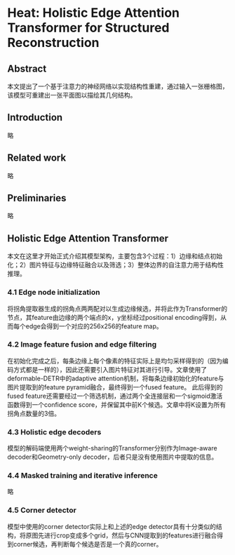 # Heat: Holistic Edge Attention Transformer for Structured Reconstruction

## Abstract
本文提出了一个基于注意力的神经网络以实现结构性重建，通过输入一张栅格图，该模型可重建出一张平面图以描绘其几何结构。

## Introduction
略

## Related work
略

## Preliminaries
略

## Holistic Edge Attention Transformer
本文在这里才开始正式介绍其模型架构，主要包含3个过程：1）边缘和结点初始化；2）图片特征与边缘特征融合以及筛选；3）整体边界的自注意力用于结构性推理。
### 4.1 Edge node initialization
将拐角提取器生成的拐角点两两配对以生成边缘候选，并将此作为Transformer的节点，其feature由边缘的两个端点的x，y坐标经过positional encoding得到，从而每个edge会得到一个对应的256x256的feature map。

### 4.2 Image feature fusion and edge filtering
在初始化完成之后，每条边缘上每个像素的特征实际上是均匀采样得到的（因为编码方式都是一样的），因此还需要引入图片特征对其进行引导。文章使用了deformable-DETR中的adaptive attention机制，将每条边缘初始化的feature与图片提取到的feature pyramid融合，最终得到一个fused feature。
此后得到的fused feature还需要经过一个筛选机制，通过两个全连接层和一个sigmoid激活函数得到一个confidence score，并保留其中前K个候选。文章中将K设置为所有拐角点数量的3倍。

### 4.3 Holistic edge decoders
模型的解码端使用两个weight-sharing的Transformer分别作为Image-aware decoder和Geometry-only decoder，后者只是没有使用图片中提取的信息。

### 4.4 Masked training and iterative inference
略

### 4.5 Corner detector
模型中使用的corner detector实际上和上述的edge detector具有十分类似的结构，将原图先进行crop变成多个grid，然后与CNN提取到的features进行融合得到corner候选，再判断每个候选是否是一个真的corner。
